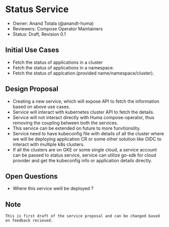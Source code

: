 # Status Service

- Owner: Anand Totala (@anandt-huma)
- Reviewers: Compose Operator Maintainers
- Status: Draft, Revision 0.1

## Initial Use Cases
- Fetch the status of applications in a cluster
- Fetch the status of applications in a namespace.
- Fetch the status of applcation.(provided name/namespace/cluster).

## Design Proposal

- Creating a new service, which will expose API to fetch the information based on above use cases.
- Service will interact with kubernetes cluster API to fetch the details.
- Service will not interact directly with Huma compose-operator, thus removing the coupling between both the services.
- This service can be extended on future to more funvtionslity.
- Service need to have kubeconfig file with details of all the cluster where we will  be deploying application CR or 
  some other solution like OIDC to interact with multiple k8s clusters.
- If all the clusters are on GKE or some single cloud, a service account can be passed to status service, service can utilize go-sdk 
  for cloud provider and get the kubeconfig info or application details directly.

## Open Questions
 - Where this service weill be deployed ?


## Note
```
This is first draft of the service proposal and can be changed based on feedback recieved.

```

